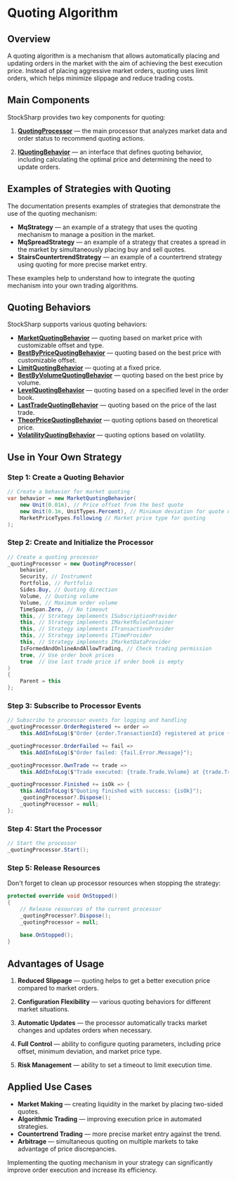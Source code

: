 # Quoting Algorithm

## Overview

A quoting algorithm is a mechanism that allows automatically placing and updating orders in the market with the aim of achieving the best execution price. Instead of placing aggressive market orders, quoting uses limit orders, which helps minimize slippage and reduce trading costs.

## Main Components

StockSharp provides two key components for quoting:

1. **[QuotingProcessor](xref:StockSharp.Algo.Strategies.Quoting.QuotingProcessor)** — the main processor that analyzes market data and order status to recommend quoting actions.

2. **[IQuotingBehavior](xref:StockSharp.Algo.Strategies.Quoting.IQuotingBehavior)** — an interface that defines quoting behavior, including calculating the optimal price and determining the need to update orders.

## Examples of Strategies with Quoting

The documentation presents examples of strategies that demonstrate the use of the quoting mechanism:

- **MqStrategy** — an example of a strategy that uses the quoting mechanism to manage a position in the market.
- **MqSpreadStrategy** — an example of a strategy that creates a spread in the market by simultaneously placing buy and sell quotes.
- **StairsCountertrendStrategy** — an example of a countertrend strategy using quoting for more precise market entry.

These examples help to understand how to integrate the quoting mechanism into your own trading algorithms.

## Quoting Behaviors

StockSharp supports various quoting behaviors:

- **[MarketQuotingBehavior](xref:StockSharp.Algo.Strategies.Quoting.MarketQuotingBehavior)** — quoting based on market price with customizable offset and type.
- **[BestByPriceQuotingBehavior](xref:StockSharp.Algo.Strategies.Quoting.BestByPriceQuotingBehavior)** — quoting based on the best price with customizable offset.
- **[LimitQuotingBehavior](xref:StockSharp.Algo.Strategies.Quoting.LimitQuotingBehavior)** — quoting at a fixed price.
- **[BestByVolumeQuotingBehavior](xref:StockSharp.Algo.Strategies.Quoting.BestByVolumeQuotingBehavior)** — quoting based on the best price by volume.
- **[LevelQuotingBehavior](xref:StockSharp.Algo.Strategies.Quoting.LevelQuotingBehavior)** — quoting based on a specified level in the order book.
- **[LastTradeQuotingBehavior](xref:StockSharp.Algo.Strategies.Quoting.LastTradeQuotingBehavior)** — quoting based on the price of the last trade.
- **[TheorPriceQuotingBehavior](xref:StockSharp.Algo.Strategies.Quoting.TheorPriceQuotingBehavior)** — quoting options based on theoretical price.
- **[VolatilityQuotingBehavior](xref:StockSharp.Algo.Strategies.Quoting.VolatilityQuotingBehavior)** — quoting options based on volatility.

## Use in Your Own Strategy

### Step 1: Create a Quoting Behavior

```csharp
// Create a behavior for market quoting
var behavior = new MarketQuotingBehavior(
	new Unit(0.01m), // Price offset from the best quote
	new Unit(0.1m, UnitTypes.Percent), // Minimum deviation for quote update
	MarketPriceTypes.Following // Market price type for quoting
);
```

### Step 2: Create and Initialize the Processor

```csharp
// Create a quoting processor
_quotingProcessor = new QuotingProcessor(
	behavior,
	Security, // Instrument
	Portfolio, // Portfolio
	Sides.Buy, // Quoting direction
	Volume, // Quoting volume
	Volume, // Maximum order volume
	TimeSpan.Zero, // No timeout
	this, // Strategy implements ISubscriptionProvider
	this, // Strategy implements IMarketRuleContainer
	this, // Strategy implements ITransactionProvider
	this, // Strategy implements ITimeProvider
	this, // Strategy implements IMarketDataProvider
	IsFormedAndOnlineAndAllowTrading, // Check trading permission
	true, // Use order book prices
	true  // Use last trade price if order book is empty
)
{
	Parent = this
};
```

### Step 3: Subscribe to Processor Events

```csharp
// Subscribe to processor events for logging and handling
_quotingProcessor.OrderRegistered += order =>
	this.AddInfoLog($"Order {order.TransactionId} registered at price {order.Price}");

_quotingProcessor.OrderFailed += fail =>
	this.AddInfoLog($"Order failed: {fail.Error.Message}");

_quotingProcessor.OwnTrade += trade =>
	this.AddInfoLog($"Trade executed: {trade.Trade.Volume} at {trade.Trade.Price}");

_quotingProcessor.Finished += isOk => {
	this.AddInfoLog($"Quoting finished with success: {isOk}");
	_quotingProcessor?.Dispose();
	_quotingProcessor = null;
};
```

### Step 4: Start the Processor

```csharp
// Start the processor
_quotingProcessor.Start();
```

### Step 5: Release Resources

Don't forget to clean up processor resources when stopping the strategy:

```csharp
protected override void OnStopped()
{
	// Release resources of the current processor
	_quotingProcessor?.Dispose();
	_quotingProcessor = null;
	
	base.OnStopped();
}
```

## Advantages of Usage

1. **Reduced Slippage** — quoting helps to get a better execution price compared to market orders.

2. **Configuration Flexibility** — various quoting behaviors for different market situations.

3. **Automatic Updates** — the processor automatically tracks market changes and updates orders when necessary.

4. **Full Control** — ability to configure quoting parameters, including price offset, minimum deviation, and market price type.

5. **Risk Management** — ability to set a timeout to limit execution time.

## Applied Use Cases

- **Market Making** — creating liquidity in the market by placing two-sided quotes.
- **Algorithmic Trading** — improving execution price in automated strategies.
- **Countertrend Trading** — more precise market entry against the trend.
- **Arbitrage** — simultaneous quoting on multiple markets to take advantage of price discrepancies.

Implementing the quoting mechanism in your strategy can significantly improve order execution and increase its efficiency.